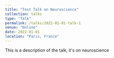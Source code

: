 ```yaml
---
title: "Test Talk on Neuroscience"
collection: talks
type: "Talk"
permalink: /talks/2022-01-01-talk-1
venue: "Online"
date: 2022-01-01
location: "Paris, France"
---
```


This is a description of the talk, it's on neuroscience
